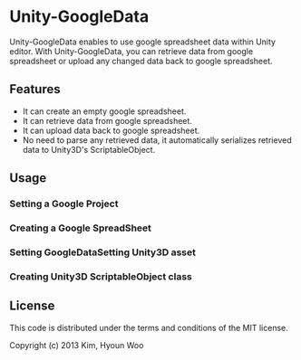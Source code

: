 Unity-GoogleData
================

Unity-GoogleData enables to use google spreadsheet data within Unity editor. With Unity-GoogleData, you can retrieve data from google spreadsheet or upload any changed data back to google spreadsheet. 


Features
--------
* It can create an empty google spreadsheet.
* It can retrieve data from google spreadsheet.
* It can upload data back to google spreadsheet.
* No need to parse any retrieved data, it automatically serializes retrieved data to Unity3D's ScriptableObject.


Usage
-----


### Setting a Google Project

### Creating a Google SpreadSheet

### Setting GoogleDataSetting Unity3D asset

### Creating Unity3D ScriptableObject class



License
-------

This code is distributed under the terms and conditions of the MIT license.

Copyright (c) 2013 Kim, Hyoun Woo